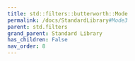 ```yaml
---
title: std::filters::butterworth::Mode
permalink: /docs/StandardLibrary#Mode3
parent: std.filters
grand_parent: Standard Library
has_children: False
nav_order: 8
---
```

